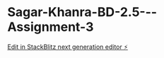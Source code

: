 # Sagar-Khanra-BD-2.5---Assignment-3

[Edit in StackBlitz next generation editor ⚡️](https://stackblitz.com/~/github.com/SagarKhanra/Sagar-Khanra-BD-2.5---Assignment-3)